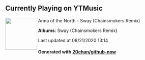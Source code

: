 ## Currently Playing on YTMusic

[<img align="left" width="100" src="https://lh3.googleusercontent.com/OEAb0t0COsWZpFN0BKwu4sdrVYNs3oGymt3wPiTvoWZ3GCUGetZdG6YgTEoutPjRqBQIUyxNWPU1fkg">](https://music.youtube.com/channel/UC7v8FmgoKhIHnETb9IRGLVg)

Anna of the North - Sway (Chainsmokers Remix)

**Albums**: Sway (Chainsmokers Remix)

Last updated at 08/21/2020 13:14

#### Generated with [20chan/github-now](https://github.com/20chan/github-now)


<!--
**20chan/20chan** is a ✨ _special_ ✨ repository because its `README.md` (this file) appears on your GitHub profile.

Here are some ideas to get you started:

- 🔭 I’m currently working on ...
- 🌱 I’m currently learning ...
- 👯 I’m looking to collaborate on ...
- 🤔 I’m looking for help with ...
- 💬 Ask me about ...
- 📫 How to reach me: ...
- 😄 Pronouns: ...
- ⚡ Fun fact: ...
-->
